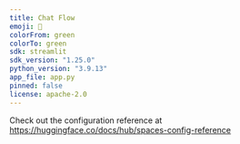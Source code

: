 ```yaml
---
title: Chat Flow
emoji: 🍃
colorFrom: green
colorTo: green
sdk: streamlit
sdk_version: "1.25.0"
python_version: "3.9.13"
app_file: app.py
pinned: false
license: apache-2.0
---
```


Check out the configuration reference at https://huggingface.co/docs/hub/spaces-config-reference
